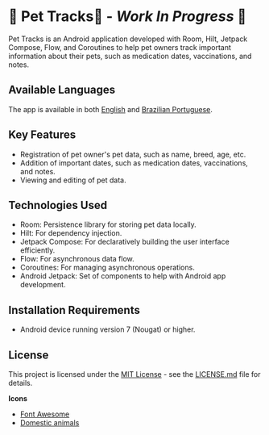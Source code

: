 # 🚧 Pet Tracks🐾 - *Work In Progress* 🚧

Pet Tracks is an Android application developed with Room, Hilt, Jetpack Compose, Flow, and
Coroutines to help pet owners track important information about their pets, such as medication
dates, vaccinations, and notes.

## Available Languages

The app is available in both [English](README.md) and [Brazilian Portuguese](README.pt-br.md).

## Key Features

- Registration of pet owner's pet data, such as name, breed, age, etc.
- Addition of important dates, such as medication dates, vaccinations, and notes.
- Viewing and editing of pet data.

## Technologies Used

- Room: Persistence library for storing pet data locally.
- Hilt: For dependency injection.
- Jetpack Compose: For declaratively building the user interface efficiently.
- Flow: For asynchronous data flow.
- Coroutines: For managing asynchronous operations.
- Android Jetpack: Set of components to help with Android app development.

## Installation Requirements

- Android device running version 7 (Nougat) or higher.

## License

This project is licensed under the [MIT License](https://opensource.org/licenses/MIT) - see
the [LICENSE.md](LICENSE) file for details.

**Icons**

- [Font Awesome](https://fontawesome.com/)
- [Domestic animals](https://thenounproject.com/browse/collection-icon/domestic-animals-156132/)
